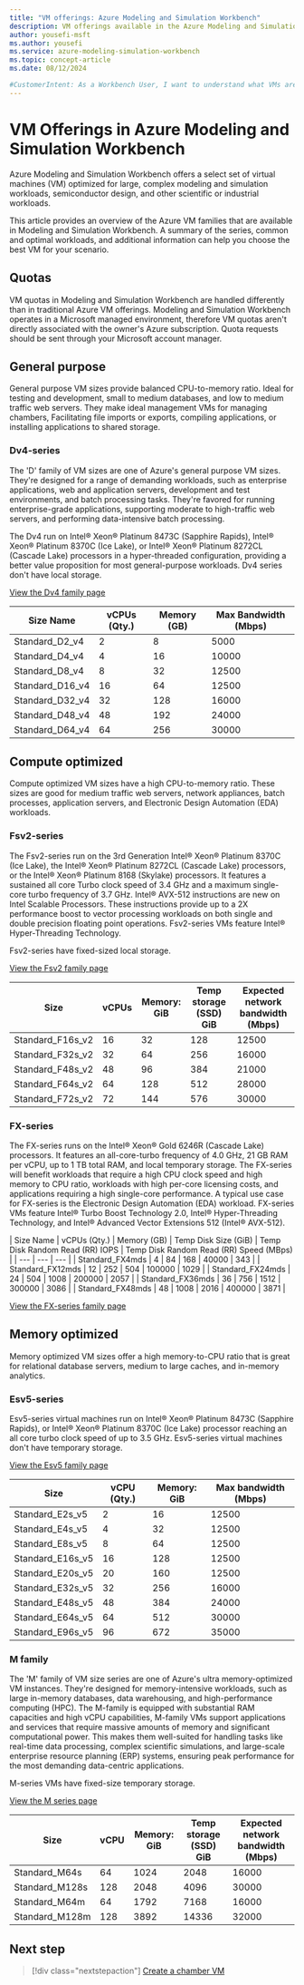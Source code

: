 ```yaml
---
title: "VM offerings: Azure Modeling and Simulation Workbench"
description: VM offerings available in the Azure Modeling and Simulation Workbench.
author: yousefi-msft
ms.author: yousefi
ms.service: azure-modeling-simulation-workbench
ms.topic: concept-article
ms.date: 08/12/2024

#CustomerIntent: As a Workbench User, I want to understand what VMs are offered on the Azure Modeling and Simulation Workbench so that I can pick the right VM for my needs.
---
```

# VM Offerings in Azure Modeling and Simulation Workbench

Azure Modeling and Simulation Workbench offers a select set of virtual machines (VM) optimized for large, complex modeling and simulation workloads, semiconductor design, and other scientific or industrial workloads.

This article provides an overview of the Azure VM families that are available in Modeling and Simulation Workbench. A summary of the series, common and optimal workloads, and additional information can help you choose the best VM for your scenario.

## Quotas

VM quotas in Modeling and Simulation Workbench are handled differently than in traditional Azure VM offerings. Modeling and Simulation Workbench operates in a Microsoft managed environment, therefore VM quotas aren't directly associated with the owner's Azure subscription. Quota requests should be sent through your Microsoft account manager.

## General purpose

General purpose VM sizes provide balanced CPU-to-memory ratio. Ideal for testing and development, small to medium databases, and low to medium traffic web servers. They make ideal management VMs for managing chambers, Facilitating file imports or exports, compiling applications, or installing applications to shared storage.

### Dv4-series

The 'D' family of VM sizes are one of Azure's general purpose VM sizes. They're designed for a range of demanding workloads, such as enterprise applications, web and application servers, development and test environments, and batch processing tasks. They're favored for running enterprise-grade applications, supporting moderate to high-traffic web servers, and performing data-intensive batch processing.

The Dv4 run on Intel® Xeon® Platinum 8473C (Sapphire Rapids), Intel® Xeon® Platinum 8370C (Ice Lake), or Intel® Xeon® Platinum 8272CL (Cascade Lake) processors in a hyper-threaded configuration, providing a better value proposition for most general-purpose workloads. Dv4 series don't have local storage.

[View the Dv4 family page](/azure/virtual-machines/sizes/general-purpose/dv4-series)

| Size Name       | vCPUs (Qty.) | Memory (GB) | Max Bandwidth (Mbps) |
|-----------------|--------------|-------------|----------------------|
| Standard_D2_v4  | 2            | 8           | 5000                 |
| Standard_D4_v4  | 4            | 16          | 10000                |
| Standard_D8_v4  | 8            | 32          | 12500                |
| Standard_D16_v4 | 16           | 64          | 12500                |
| Standard_D32_v4 | 32           | 128         | 16000                |
| Standard_D48_v4 | 48           | 192         | 24000                |
| Standard_D64_v4 | 64           | 256         | 30000                |

## Compute optimized

Compute optimized VM sizes have a high CPU-to-memory ratio. These sizes are good for medium traffic web servers, network appliances, batch processes, application servers, and Electronic Design Automation (EDA) workloads.

### Fsv2-series

The Fsv2-series run on the 3rd Generation Intel® Xeon® Platinum 8370C (Ice Lake), the Intel® Xeon® Platinum 8272CL (Cascade Lake) processors, or the Intel® Xeon® Platinum 8168 (Skylake) processors. It features a sustained all core Turbo clock speed of 3.4 GHz and a maximum single-core turbo frequency of 3.7 GHz. Intel® AVX-512 instructions are new on Intel Scalable Processors. These instructions provide up to a 2X performance boost to vector processing workloads on both single and double precision floating point operations. Fsv2-series VMs feature Intel® Hyper-Threading Technology.

Fsv2-series have fixed-sized local storage.

[View the Fsv2 family page](/azure/virtual-machines/sizes/compute-optimized/fsv2-series)

| Size | vCPUs | Memory: GiB | Temp storage (SSD) GiB | Expected network bandwidth (Mbps) |
|---|---|---|---|---|
| Standard_F16s_v2 | 16 | 32 | 128 | 12500 |
| Standard_F32s_v2 | 32 | 64 | 256 | 16000 |
| Standard_F48s_v2 | 48 | 96 | 384 | 21000 |
| Standard_F64s_v2 | 64 | 128 | 512 | 28000 |
| Standard_F72s_v2 | 72 | 144 | 576 | 30000 |

### FX-series

The FX-series runs on the Intel® Xeon® Gold 6246R (Cascade Lake) processors. It features an all-core-turbo frequency of 4.0 GHz, 21 GB RAM per vCPU, up to 1 TB total RAM, and local temporary storage. The FX-series will benefit workloads that require a high CPU clock speed and high memory to CPU ratio, workloads with high per-core licensing costs, and applications requiring a high single-core performance. A typical use case for FX-series is the Electronic Design Automation (EDA) workload. FX-series VMs feature Intel® Turbo Boost Technology 2.0, Intel® Hyper-Threading Technology, and Intel® Advanced Vector Extensions 512 (Intel® AVX-512).

| Size Name | vCPUs (Qty.) | Memory (GB) | Temp Disk Size (GiB) | Temp Disk Random Read (RR) IOPS | Temp Disk Random Read (RR) Speed (MBps) |
| --- | --- | --- |
| Standard_FX4mds | 4 | 84 | 168 | 40000 | 343 |
| Standard_FX12mds | 12 | 252 | 504 | 100000 | 1029 |
| Standard_FX24mds | 24 | 504 | 1008 | 200000 | 2057 |
| Standard_FX36mds | 36 | 756 | 1512 | 300000 | 3086 |
| Standard_FX48mds | 48 | 1008 | 2016 | 400000 | 3871 |

[View the FX-series family page](/azure/virtual-machines/sizes/compute-optimized/fx-series)

## Memory optimized

Memory optimized VM sizes offer a high memory-to-CPU ratio that is great for relational database servers, medium to large caches, and in-memory analytics.

### Esv5-series

Esv5-series virtual machines run on Intel® Xeon® Platinum 8473C (Sapphire Rapids), or Intel® Xeon® Platinum 8370C (Ice Lake) processor reaching an all core turbo clock speed of up to 3.5 GHz. Esv5-series virtual machines don't have temporary storage.

[View the Esv5 family page](/azure/virtual-machines/ev5-esv5-series)

| Size | vCPU (Qty.) | Memory: GiB | Max bandwidth (Mbps) |
|---|---|---|---|
| Standard_E2s_v5  | 2  | 16 | 12500 |
| Standard_E4s_v5  | 4  | 32 | 12500 |
| Standard_E8s_v5  | 8  | 64 | 12500 |
| Standard_E16s_v5 | 16 | 128 | 12500 |
| Standard_E20s_v5 | 20 | 160 | 12500 |
| Standard_E32s_v5 | 32 | 256 | 16000 |
| Standard_E48s_v5 | 48 | 384 | 24000 |
| Standard_E64s_v5 | 64 | 512 | 30000 |
| Standard_E96s_v5 | 96 | 672 | 35000 |

### M family

The 'M' family of VM size series are one of Azure's ultra memory-optimized VM instances. They're designed for memory-intensive workloads, such as large in-memory databases, data warehousing, and high-performance computing (HPC). The M-family is equipped with substantial RAM capacities and high vCPU capabilities, M-family VMs support applications and services that require massive amounts of memory and significant computational power. This makes them well-suited for handling tasks like real-time data processing, complex scientific simulations, and large-scale enterprise resource planning (ERP) systems, ensuring peak performance for the most demanding data-centric applications.

M-series VMs have fixed-size temporary storage.

[View the M series page](/azure/virtual-machines/m-series)

| Size      | vCPU | Memory: GiB | Temp storage (SSD) GiB | Expected network bandwidth (Mbps) |
|----------------|------|-------------|------------------------|-----------------------------------|
| Standard_M64s | 64  | 1024    | 2048          | 16000               |
| Standard_M128s | 128 | 2048    | 4096          | 30000               |
| Standard_M64m | 64  | 1792    | 7168          | 16000               |
| Standard_M128m | 128 | 3892    | 14336         | 32000               |

## Next step

> [!div class="nextstepaction"]
> [Create a chamber VM](./how-to-guide-chamber-vm.md)
